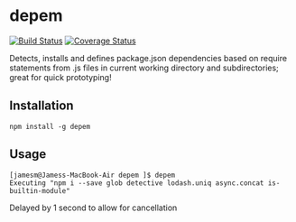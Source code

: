 # depem

[![Build Status](https://travis-ci.org/confuser/depem.png?branch=master)](https://travis-ci.org/confuser/depem)
[![Coverage Status](https://coveralls.io/repos/confuser/depem/badge.png?branch=master)](https://coveralls.io/r/confuser/depem?branch=master)

Detects, installs and defines package.json dependencies based on require statements from .js files in current working directory and subdirectories; great for quick prototyping!

## Installation
```
npm install -g depem
```

## Usage
```
[jamesm@Jamess-MacBook-Air depem ]$ depem
Executing "npm i --save glob detective lodash.uniq async.concat is-builtin-module"
```

Delayed by 1 second to allow for cancellation
